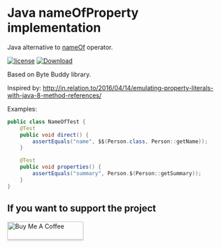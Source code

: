 Java nameOfProperty implementation
==================================

Java alternative to [nameOf](https://docs.microsoft.com/en-us/dotnet/csharp/language-reference/keywords/nameof) operator. 

[![license](https://img.shields.io/badge/license-Apache%20License%202.0-blue.svg?style=flat)](http://www.apache.org/licenses/LICENSE-2.0)
[![Download](https://api.bintray.com/packages/strangeway-org/libs/nameof/images/download.svg) ](https://bintray.com/strangeway-org/libs/nameof/_latestVersion)

Based on Byte Buddy library. 

Inspired by: http://in.relation.to/2016/04/14/emulating-property-literals-with-java-8-method-references/

Examples:
```java
public class NameOfTest {
    @Test
    public void direct() {
        assertEquals("name", $$(Person.class, Person::getName));
    }

    @Test
    public void properties() {
        assertEquals("summary", Person.$(Person::getSummary));
    }
}
```

## If you want to support the project
  
<a href="https://www.buymeacoffee.com/jreznot" target="_blank"><img src="https://www.buymeacoffee.com/assets/img/custom_images/orange_img.png" alt="Buy Me A Coffee" style="height: 41px !important;width: 174px !important;box-shadow: 0px 3px 2px 0px rgba(190, 190, 190, 0.5) !important;-webkit-box-shadow: 0px 3px 2px 0px rgba(190, 190, 190, 0.5) !important;" ></a>
